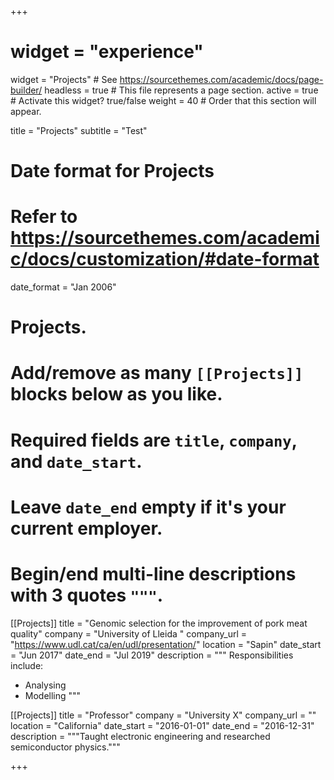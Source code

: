 +++
# widget = "experience"
widget = "Projects"  # See https://sourcethemes.com/academic/docs/page-builder/
headless = true  # This file represents a page section.
active = true  # Activate this widget? true/false
weight = 40  # Order that this section will appear.

title = "Projects"
subtitle = "Test"

# Date format for Projects
#   Refer to https://sourcethemes.com/academic/docs/customization/#date-format
date_format = "Jan 2006"

# Projects.
#   Add/remove as many `[[Projects]]` blocks below as you like.
#   Required fields are `title`, `company`, and `date_start`.
#   Leave `date_end` empty if it's your current employer.
#   Begin/end multi-line descriptions with 3 quotes `"""`.

[[Projects]]
  title = "Genomic selection for the improvement of pork meat quality"
  company = "University of Lleida "
  company_url = "https://www.udl.cat/ca/en/udl/presentation/"
  location = "Sapin"
  date_start = "Jun 2017"
  date_end = "Jul 2019"
  description = """
  Responsibilities include:
  
  * Analysing
  * Modelling
  """

[[Projects]]
  title = "Professor"
  company = "University X"
  company_url = ""
  location = "California"
  date_start = "2016-01-01"
  date_end = "2016-12-31"
  description = """Taught electronic engineering and researched semiconductor physics."""

+++
